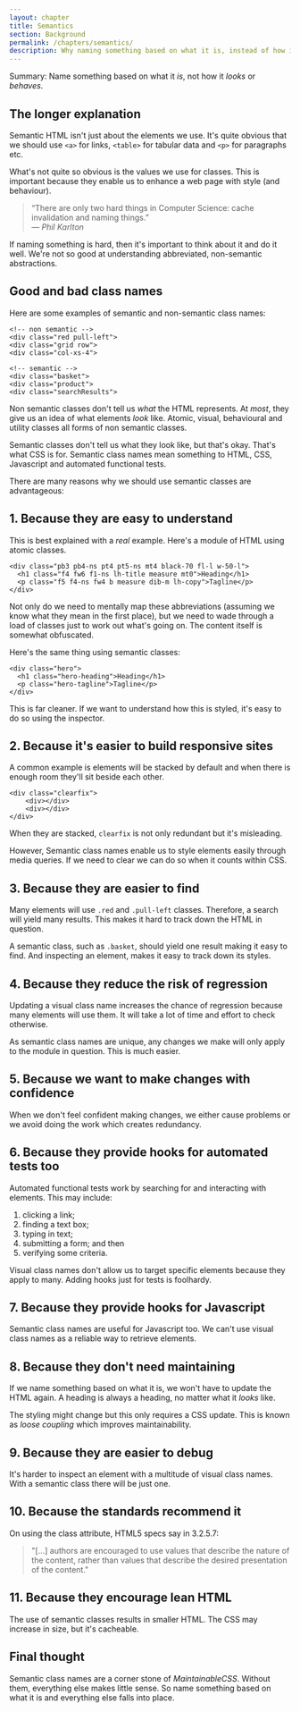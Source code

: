 ```yaml
---
layout: chapter
title: Semantics
section: Background
permalink: /chapters/semantics/
description: Why naming something based on what it is, instead of how it looks or behaves is a cornerstone of writing well architected and maintainable CSS code.
---
```


Summary: Name something based on what it *is*, not how it *looks* or *behaves*.

## The longer explanation

Semantic HTML isn't just about the elements we use. It's quite obvious that we should use `<a>` for links, `<table>` for tabular data and `<p>` for paragraphs etc.

What's not quite so obvious is the values we use for classes. This is important because they enable us to enhance a web page with style (and behaviour).

> &ldquo;There are only two hard things in Computer Science: cache invalidation and naming things.&rdquo;
<br>&mdash; <cite>Phil Karlton</cite>

If naming something is hard, then it's important to think about it and do it well. We're not so good at understanding abbreviated, non-semantic abstractions.

## Good and bad class names

Here are some examples of semantic and non-semantic class names:

	<!-- non semantic -->
	<div class="red pull-left">
	<div class="grid row">
	<div class="col-xs-4">

	<!-- semantic -->
	<div class="basket">
	<div class="product">
	<div class="searchResults">

Non semantic classes don't tell us *what* the HTML represents. At *most*, they give us an idea of what elements *look* like. Atomic, visual, behavioural and  utility classes all forms of non semantic classes.

Semantic classes don't tell us what they look like, but that's okay. That's what CSS is for. Semantic class names mean something to HTML, CSS, Javascript and automated functional tests.

There are many reasons why we should use semantic classes are advantageous:

## 1. Because they are easy to understand

This is best explained with a *real* example. Here's a module of HTML using atomic classes.

	<div class="pb3 pb4-ns pt4 pt5-ns mt4 black-70 fl-l w-50-l">
	  <h1 class="f4 fw6 f1-ns lh-title measure mt0">Heading</h1>
	  <p class="f5 f4-ns fw4 b measure dib-m lh-copy">Tagline</p>
	</div>

Not only do we need to mentally map these abbreviations (assuming we know what they mean in the first place), but we need to wade through a load of classes just to work out what's going on. The content itself is somewhat obfuscated.

Here's the same thing using semantic classes:

	<div class="hero">
	  <h1 class="hero-heading">Heading</h1>
	  <p class="hero-tagline">Tagline</p>
	</div>

This is far cleaner. If we want to understand how this is styled, it's easy to do so using the inspector.

## 2. Because it's easier to build responsive sites

A common example is elements will be stacked by default and when there is enough room they'll sit beside each other.

	<div class="clearfix">
		<div></div>
		<div></div>
	</div>

When they are stacked, `clearfix` is not only redundant but it's misleading.

However, Semantic class names enable us to style elements easily through media queries. If we need to clear we can do so when it counts within CSS.

## 3. Because they are easier to find

Many elements will use `.red` and `.pull-left` classes. Therefore, a search will yield many results. This makes it hard to track down the HTML in question.

A semantic class, such as `.basket`, should yield one result making it easy to find. And inspecting an element, makes it easy to track down its styles.

## 4. Because they reduce the risk of regression

Updating a visual class name increases the chance of regression because many elements will use them. It will take a lot of time and effort to check otherwise.

As semantic class names are unique, any changes we make will only apply to the module in question. This is much easier.

## 5. Because we want to make changes with confidence

When we don't feel confident making changes, we either cause problems or we  avoid doing the work which creates redundancy.

## 6. Because they provide hooks for automated tests too

Automated functional tests work by searching for and interacting with elements. This may include:

1. clicking a link;
2. finding a text box;
3. typing in text;
4. submitting a form; and then
5. verifying some criteria.

Visual class names don't allow us to target specific elements because they apply to many. Adding hooks just for tests is foolhardy.

## 7. Because they provide hooks for Javascript

Semantic class names are useful for Javascript too. We can't use visual class names as a reliable way to retrieve elements.

## 8. Because they don't need maintaining

If we name something based on what it is, we won't have to update the HTML again. A heading is always a heading, no matter what it *looks* like.

The styling might change but this only requires a CSS update. This is known as *loose coupling* which improves maintainability.

## 9. Because they are easier to debug

It's harder to inspect an element with a multitude of visual class names. With a semantic class there will be just one.

## 10. Because the standards recommend it

On using the class attribute, HTML5 specs say in 3.2.5.7:

> "[...] authors are encouraged to use values that describe the nature of the content, rather than values that describe the desired presentation of the content."

## 11. Because they encourage lean HTML

The use of semantic classes results in smaller HTML. The CSS may increase in size, but it's cacheable.

<!--## Because visual class names might declare the same property!

It's likely that several different utility classes could refer to the same property meaning order matters and performance degrades.

Think of an example of this.
-->

## Final thought

Semantic class names are a corner stone of *MaintainableCSS*. Without them, everything else makes little sense. So name something based on what it is and everything else falls into place.
